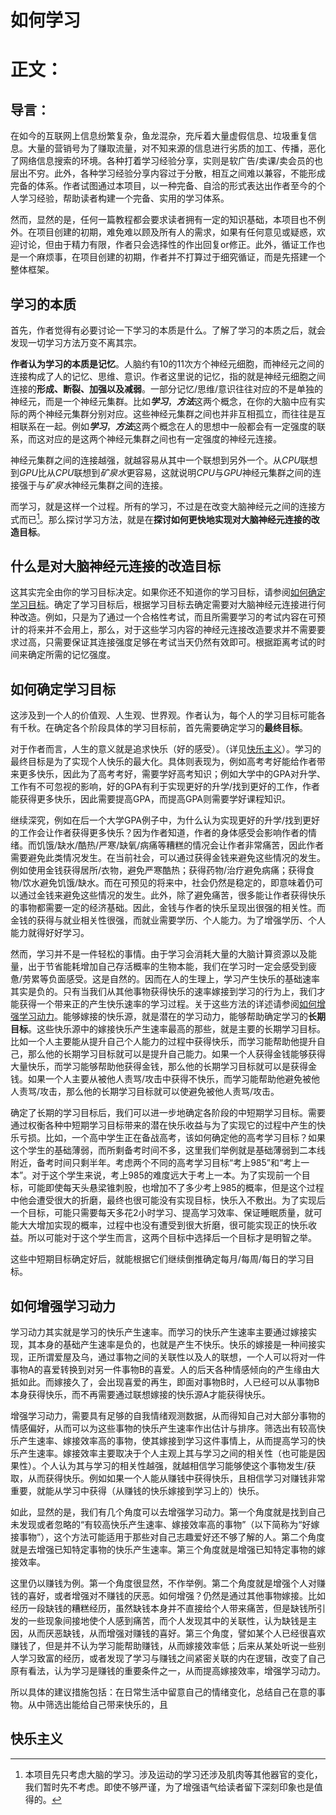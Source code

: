 # 如何学习
<!--# 关键词：
**学习 学习方法 方法论 应试教育 哲学 唯物主义 决定论**
# 摘要：
**由于……，如何学习的精确方法尚未被探究，因此本文介绍了如何学习的精确方法。在第一部分**
# 正文：
## 导言：
在如今的互联网上信息纷繁复杂，鱼龙混杂，充斥着大量虚假信息、冗余垃圾重复信息。大量的营销号为了赚取流量，对不知来源的信息进行劣质的加工、传播，恶化了网络信息搜索的环境。此外，各种学习经验分享内容过于分散，难以使人形成完备的学习体系。本文作者试图通过这一篇文章表达出作者个人至今的学习心得，并试图帮助读者构建一个完备、实用的学习体系，并希望尽量能适应不同水平的读者。然而作者语言表达能力欠佳，如果出现表意不明的地方欢迎提问探讨。
本文结构如下：（待补充）
期望读者具备的知识基础：（待补充）
ddd
asaa
asdfd下
-->
# 正文：
## 导言：
在如今的互联网上信息纷繁复杂，鱼龙混杂，充斥着大量虚假信息、垃圾重复信息。大量的营销号为了赚取流量，对不知来源的信息进行劣质的加工、传播，恶化了网络信息搜索的环境。各种打着学习经验分享，实则是软广告/卖课/卖会员的也层出不穷。此外，各种学习经验分享内容过于分散，相互之间难以兼容，不能形成完备的体系。作者试图通过本项目，以一种完备、自洽的形式表达出作者至今的个人学习经验，帮助读者构建一个完备、实用的学习体系。

然而，显然的是，任何一篇教程都会要求读者拥有一定的知识基础，本项目也不例外。在项目创建的初期，难免难以顾及所有人的需求，如果有任何意见或疑惑，欢迎讨论，但由于精力有限，作者只会选择性的作出回复or修正。此外，循证工作也是一个麻烦事，在项目创建的初期，作者并不打算过于细究循证，而是先搭建一个整体框架。

## 学习的本质
首先，作者觉得有必要讨论一下学习的本质是什么。了解了学习的本质之后，就会发现一切学习方法万变不离其宗。

**作者认为学习的本质是记忆**。人脑约有10的11次方个神经元细胞，而神经元之间的连接构成了人的记忆、思维、意识。作者这里说的记忆，指的就是神经元细胞之间连接的**形成、断裂、加强以及减弱**。一部分记忆/思维/意识往往对应的不是单独的神经元，而是一个神经元集群。比如***学习***，***方法***这两个概念，在你的大脑中应有实际的两个神经元集群分别对应。这些神经元集群之间也并非互相孤立，而往往是互相联系在一起。例如***学习***，***方法***这两个概念在人的思想中一般都会有一定强度的联系，而这对应的是这两个神经元集群之间也有一定强度的神经元连接。

神经元集群之间的连接越强，就越容易从其中一个联想到另外一个。从*CPU*联想到*GPU*比从*CPU*联想到*矿泉水*更容易，这就说明*CPU*与*GPU*神经元集群之间的连接强于与*矿泉水*神经元集群之间的连接。

而学习，就是这样一个过程。所有的学习，不过是在改变大脑神经元之间的连接方式而已[^1]。那么探讨学习方法，就是在**探讨如何更快地实现对大脑神经元连接的改造目标**。

[^1]: 本项目先只考虑大脑的学习。涉及运动的学习还涉及肌肉等其他器官的变化，我们暂时先不考虑。即使不够严谨，为了增强语气给读者留下深刻印象也是值得的。

## 什么是对大脑神经元连接的改造目标
这其实完全由你的学习目标决定。如果你还不知道你的学习目标，请参阅[如何确定学习目标](#如何确定学习目标)。确定了学习目标后，根据学习目标去确定需要对大脑神经元连接进行何种改造。例如，只是为了通过一个合格性考试，而且所需要学习的考试内容在可预计的将来并不会用上，那么，对于这些学习内容的神经元连接改造要求并不需要要求过高，只需要保证其连接强度足够在考试当天仍然有效即可。根据距离考试的时间来确定所需的记忆强度。

## 如何确定学习目标
这涉及到一个人的价值观、人生观、世界观。作者认为，每个人的学习目标可能各有千秋。在确定各个阶段具体的学习目标前，首先需要确定学习的**最终目标**。

对于作者而言，人生的意义就是追求快乐（好的感受）。（详见[快乐主义](#快乐主义)）。学习的最终目标是为了实现个人快乐的最大化。具体则表现为，例如高考考好能给作者带来更多快乐，因此为了高考考好，需要学好高考知识；例如大学中的GPA对升学、工作有不可忽视的影响，好的GPA有利于实现更好的升学/找到更好的工作，作者能获得更多快乐，因此需要提高GPA，而提高GPA则需要学好课程知识。

继续深究，例如在后一个大学GPA例子中，为什么认为实现更好的升学/找到更好的工作会让作者获得更多快乐？因为作者知道，作者的身体感受会影响作者的情绪。而饥饿/缺水/酷热/严寒/缺氧/病痛等糟糕的情况会让作者非常痛苦，因此作者需要避免此类情况发生。在当前社会，可以通过获得金钱来避免这些情况的发生。例如使用金钱获得居所/衣物，避免严寒酷热；获得药物/治疗避免病痛；获得食物/饮水避免饥饿/缺水。而在可预见的将来中，社会仍然是稳定的，即意味着仍可以通过金钱来避免这些情况的发生。此外，除了避免痛苦，很多能让作者获得快乐的事物都需要一定的经济基础。因此，金钱与作者的快乐呈现出很强的相关性。而金钱的获得与就业相关性很强，而就业需要学历、个人能力。为了增强学历、个人能力就得好好学习。

然而，学习并不是一件轻松的事情。由于学习会消耗大量的大脑计算资源以及能量，出于节省能耗增加自己存活概率的生物本能，我们在学习时一定会感受到疲惫/劳累等负面感受。这是自然的。因而在人的生理上，学习产生快乐的基础速率其实是负的。只有当我们从其他事物获得快乐的速率嫁接到学习的行为上，我们才能获得一个带来正的产生快乐速率的学习过程。关于这些方法的详述请参阅[如何增强学习动力](#如何增强学习动力)。能够嫁接的快乐源，就是潜在的学习动力，能够帮助确定学习的**长期目标**。这些快乐源中的嫁接快乐产生速率最高的那些，就是主要的长期学习目标。比如一个人主要能从提升自己个人能力的过程中获得快乐，而学习能帮助他提升自己，那么他的长期学习目标就可以是提升自己能力。如果一个人获得金钱能够获得大量快乐，而学习能够帮助他获得金钱，那么他的长期学习目标就可以是获得金钱。如果一个人主要从被他人责骂/攻击中获得不快乐，而学习能帮助他避免被他人责骂/攻击，那么他的长期学习目标就可以使避免被他人责骂/攻击。

确定了长期的学习目标后，我们可以进一步地确定各阶段的中短期学习目标。需要通过权衡各种中短期学习目标带来的潜在快乐收益与为了实现它的过程中产生的快乐亏损。比如，一个高中学生正在备战高考，该如何确定他的高考学习目标？如果这个学生的基础薄弱，而所剩备考时间不多，这里我们举例就是基础薄弱到二本线附近，备考时间只剩半年。考虑两个不同的高考学习目标“考上985”和“考上一本”。对于这个学生来说，考上985的难度远大于考上一本。为了实现前一个目标，可能即使每天头悬梁锥刺股，也增加不了多少考上985的概率，但是这个过程中他会遭受很大的折磨，最终也很可能没有实现目标，快乐入不敷出。为了实现后一个目标，可能只需要每天多花2小时学习、提高学习效率、保证睡眠质量，就可能大大增加实现的概率，过程中也没有遭受到很大折磨，很可能实现正的快乐收益。所以可能对于这个学生而言，这两个目标中选择后一个目标才是明智之举。

这些中短期目标确定好后，就能根据它们继续倒推确定每月/每周/每日的学习目标。

## 如何增强学习动力
学习动力其实就是学习的快乐产生速率。而学习的快乐产生速率主要通过嫁接实现，其本身的基础产生速率是负的，也就是产生不快乐。快乐的嫁接是一种间接实现，正所谓爱屋及乌，通过事物之间的关联性以及人的联想，一个人可以将对一件事物A的喜爱转换到对另一件事物B的喜爱。人的后天各种情感倾向的产生缘由大抵如此。而嫁接久了，会出现喜爱的再生，即面对事物B时，人已经可以从事物B本身获得快乐，而不再需要通过联想嫁接的快乐源A才能获得快乐。

增强学习动力，需要具有足够的自我情绪观测数据，从而得知自己对大部分事物的情感偏好，从而可以为这些事物的快乐产生速率作出估计与排序。筛选出有较高快乐产生速率、嫁接效率高的事物，使其嫁接到学习这件事情上，从而提高学习的快乐产生速率。嫁接效率主要取决于个人主观上其与学习之间的相关性（也可能是因果性）。个人认为其与学习的相关性越强，就越相信学习能够使这个事物发生/获取，从而获得快乐。例如如果一个人能从赚钱中获得快乐，且相信学习对赚钱非常重要，就能从学习中获得（从赚钱的快乐嫁接到学习上的）快乐。

如此，显然的是，我们有几个角度可以去增强学习动力。第一个角度就是找到自己未发现或者忽略的“有较高快乐产生速率、嫁接效率高的事物”（以下简称为“好嫁接事物”），这个方法可能适用于那些对自己志趣爱好还不够了解的人。第二个角度就是去增强已知特定事物的快乐产生速率。第三个角度就是增强已知特定事物的嫁接效率。

这里仍以赚钱为例。第一个角度很显然，不作举例。第二个角度就是增强个人对赚钱的喜好，或者增强对不赚钱的厌恶。如何增强？仍然是通过其他事物嫁接。比如经历一段缺钱的糟糕经历，虽然缺钱本身并不直接给个人带来痛苦，但是缺钱所引发的一些现象间接地使个人感到痛苦，而个人发现其中的关联性，认为缺钱是主因，从而厌恶缺钱，从而增强对赚钱的喜好。第三个角度，譬如某个人已经很喜欢赚钱了，但是并不认为学习能帮助赚钱，从而嫁接效率低；后来从某处听说一些别人学习致富的经历，或者发现了学习与赚钱之间紧密关联的内在逻辑，改变了自己原有看法，认为学习是赚钱的重要条件之一，从而提高嫁接效率，增强学习动力。

所以具体的建议措施包括：在日常生活中留意自己的情绪变化，总结自己在意的事物。从中筛选出能给自己带来快乐的，且
## 快乐主义
<!-- 写作灵感
学习的内容要适合自己的基础。好的教程一定是适合自己基础的教程。如果看到别人评价一个教程好，那么这只能说明这个教程适合他的基础，而并不一定适合你自己的基础。当一个教程太难而不适合你的基础时，你在学习的时候可能会频繁地遇到困惑（比如这个名词是什么意思？这个公式为什么能这样变形？这个定理从何而来？等等），导致推进缓慢，降低学习效率。当这些疑惑因为太多或者太专业化（花费很多时间也找不到解答）而并不能得到快速的解决，而这些疑惑很可能堆积起来对后续学习内容的理解造成影响的，导致恶性循环越往后越难以学习、极大地降低学习效率。当一个教程太简单而不适合你的基础时，你在学习时可能会发现自己花费了大量时间进行冗余的知识复习，只获得了微不足道的一点点相关记忆加强，而自己的知识水平基本停滞不前，学习效率极其低下。因此，只有选择适合自己基础的教程才能保证一定的学习效率。而一般去寻找合适的教程所得到的学习效率提升是完全值得所花费的时间的。


当系统的复杂度超出我们大脑的工作记忆容量时，就无法在大脑中去“模拟”每一个细节。此时，我们应该用最快的速度去把系统建起了，然后再对各个环节进行优化。

耗费时间的完美主义阻碍创新进取

你想要的答案很容易找到, 你很应该自己去获取
相比于我直接告诉你答案, 你自己获取答案能学到更多
任何直接获得答案的做法都是在放弃训练的机会


学习工具的固然可能带来好处。但是当我想要完成一个目标时，暂时无法感受到教程中要求学习的工具与自身目标的关联时，可能会感到痛苦而失去学习动力。
工具可以在需要用到的时候再学习。



理解力与记忆力与学习能力
结构化知识记忆
笔记：需要课后加强记忆的内容


学习动力增强：想想所学知识除了对于应试外的额外作用。如学习高考作文对于宣传工作/论文写作/各种体制内报告等未来可能应用场景的作用


马太效应

学习时尽量避免“查询开销”

学期中学习时要注意总结如何压缩记忆量，以防期末复习背诵量过大

复习时不要过度复习，即不要尝试记忆过多的公式，记住必要的，符合成绩要求与备考精力预期的

-->
